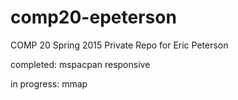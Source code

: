 # comp20-epeterson
COMP 20 Spring 2015 Private Repo for Eric Peterson

completed:
mspacpan
responsive

in progress:
mmap
